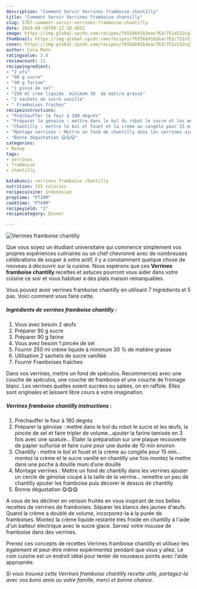```yaml
---
description: "Comment Servir Verrines framboise chantilly"
title: "Comment Servir Verrines framboise chantilly"
slug: 5787-comment-servir-verrines-framboise-chantilly
date: 2020-09-10T09:12:10.481Z
image: https://img-global.cpcdn.com/recipes/f655bb91b3eac763/751x532cq70/verrines-framboise-chantilly-photo-principale-de-la-recette.jpg
thumbnail: https://img-global.cpcdn.com/recipes/f655bb91b3eac763/751x532cq70/verrines-framboise-chantilly-photo-principale-de-la-recette.jpg
cover: https://img-global.cpcdn.com/recipes/f655bb91b3eac763/751x532cq70/verrines-framboise-chantilly-photo-principale-de-la-recette.jpg
author: Cora Mann
ratingvalue: 3.8
reviewcount: 11
recipeingredient:
- "2 ufs"
- "90 g sucre"
- "90 g farine"
- "1 pince de sel"
- "250 ml crme liquide  minimum 30  de matire grasse"
- "2 sachets de sucre vanille"
- " Framboises fraches"
recipeinstructions:
- "Préchauffer le four à 180 degrés"
- "Préparer la génoise : mettre dans le bol du robot le sucre et les œufs, la pincée de sel et faire tripler de volume...ajouter la farine tamisée en 3 fois avec une spatule... Étaler la préparation sur une plaque recouverte de papier sulfurisé et faire cuire pour une durée de 10 min environ"
- "Chantilly : mettre le bol et fouet et la crème au congèle pour 15 min... montez la crème et le sucre vanillé en chantilly une fois montez la mettre dans une poche à douille muni d’une douille"
- "Montage verrines : Mettre un fond de chantilly dans les verrines ajouter un cercle de génoise coupé à la taille de la verrine... remettre un peu de chantilly ajouter les framboise puis décorer le dessus de chantilly"
- "Bonne dégustation 😋😋😋"
categories:
- Resep
tags:
- verrines
- framboise
- chantilly

katakunci: verrines framboise chantilly 
nutrition: 155 calories
recipecuisine: Indonesian
preptime: "PT30M"
cooktime: "PT49M"
recipeyield: "2"
recipecategory: Dinner

---
```



![Verrines framboise chantilly](https://img-global.cpcdn.com/recipes/f655bb91b3eac763/751x532cq70/verrines-framboise-chantilly-photo-principale-de-la-recette.jpg)

Que vous soyez un étudiant universitaire qui commence simplement vos propres expériences culinaires ou un chef chevronné avec de nombreuses célébrations de souper à votre actif, il y a constamment quelque chose de nouveau à découvrir sur la cuisine. Nous espérons que ces <strong> Verrines framboise chantilly </strong> recettes et astuces pourront vous aider dans votre cuisine ce soir et vous habituer à des plats maison remarquables.

<!--inarticleads1-->

Vous pouvez avoir verrines framboise chantilly en utilisant 7 Ingrédients et 5 pas. Voici comment vous faire cette.

##### Ingrédients de verrines framboise chantilly :

1. Vous avez besoin 2 œufs
1. Préparer 90 g sucre
1. Préparer 90 g farine
1. Vous avez besoin 1 pincée de sel
1. Fournir 250 ml crème liquide à minimum 30 % de matière grasse
1. Utilisation 2 sachets de sucre vanillée
1. Fournir  Framboises fraîches


Dans vos verrines, mettre un fond de spéculos. Recommencez avec une couche de spéculos, une couche de framboise et une couche de fromage blanc. Les verrines quelles soient sucrées ou salées, on en raffole. Elles sont originales et laissent libre cours à votre imagination. 

<!--inarticleads2-->

##### Verrines framboise chantilly instructions :

1. Préchauffer le four à 180 degrés
1. Préparer la génoise : mettre dans le bol du robot le sucre et les œufs, la pincée de sel et faire tripler de volume...ajouter la farine tamisée en 3 fois avec une spatule... Étaler la préparation sur une plaque recouverte de papier sulfurisé et faire cuire pour une durée de 10 min environ
1. Chantilly : mettre le bol et fouet et la crème au congèle pour 15 min... montez la crème et le sucre vanillé en chantilly une fois montez la mettre dans une poche à douille muni d’une douille
1. Montage verrines : Mettre un fond de chantilly dans les verrines ajouter un cercle de génoise coupé à la taille de la verrine... remettre un peu de chantilly ajouter les framboise puis décorer le dessus de chantilly
1. Bonne dégustation 😋😋😋


A vous de les décliner en verison fruitée en vous inspirant de nos belles recettes de verrines de framboises. Séparer les blancs des jaunes d&#39;œufs. Quand la crème a doublé de volume, incorporez-la à la purée de framboises. Montez la crème liquide restante très froide en chantilly à l&#39;aide d&#39;un batteur électrique avec le sucre glace. Servez votre mousse de framboise dans des verrines. 

<!--inarticleads1-->

<p>
Prenez ces concepts de recettes Verrines framboise chantilly et utilisez-les également et peut-être même expérimentez pendant que vous y allez. Le coin cuisine est un endroit idéal pour tenter de nouveaux points avec l'aide appropriée.
</p>

<p>
<i>Si vous trouvez cette Verrines framboise chantilly recette utile, partagez-la avec vos bons amis ou votre famille, merci et bonne chance.</i>
</p>
